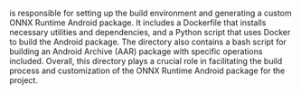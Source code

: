 is responsible for setting up the build environment and generating a custom ONNX Runtime Android package. It includes a Dockerfile that installs necessary utilities and dependencies, and a Python script that uses Docker to build the Android package. The directory also contains a bash script for building an Android Archive (AAR) package with specific operations included. Overall, this directory plays a crucial role in facilitating the build process and customization of the ONNX Runtime Android package for the project.